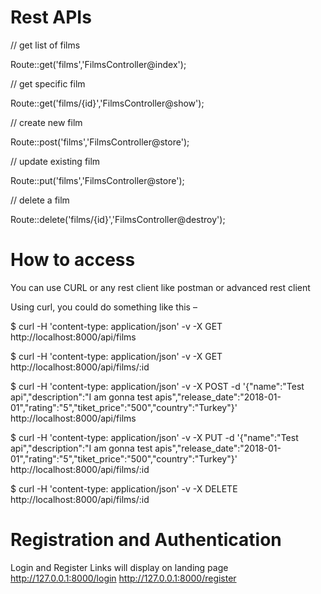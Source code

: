 # Rest APIs

// get list of films

Route::get('films','FilmsController@index');

// get specific film

Route::get('films/{id}','FilmsController@show');

// create new film

Route::post('films','FilmsController@store');

// update existing film

Route::put('films','FilmsController@store');

// delete a film

Route::delete('films/{id}','FilmsController@destroy');

# How to access

You can use CURL or any rest client like postman or advanced rest client

Using curl, you could do something like this –

$ curl -H 'content-type: application/json' -v -X GET http://localhost:8000/api/films

$ curl -H 'content-type: application/json' -v -X GET http://localhost:8000/api/films/:id

$ curl -H 'content-type: application/json' -v -X POST -d '{"name":"Test api","description":"I am 
gonna test apis","release_date":"2018-01-01","rating":"5","tiket_price":"500","country":"Turkey"}' http://localhost:8000/api/films

$ curl -H 'content-type: application/json' -v -X PUT -d '{"name":"Test api","description":"I am 
gonna test apis","release_date":"2018-01-01","rating":"5","tiket_price":"500","country":"Turkey"}' http://localhost:8000/api/films/:id

$ curl -H 'content-type: application/json' -v -X DELETE http://localhost:8000/api/films/:id

# Registration and Authentication
Login and Register Links will display on landing page
http://127.0.0.1:8000/login
http://127.0.0.1:8000/register

